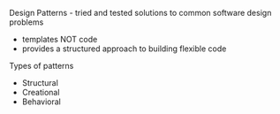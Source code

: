 Design Patterns - tried and tested solutions to common software design problems 

- templates NOT code
- provides a structured approach to building flexible code

Types of patterns

- Structural
- Creational
- Behavioral

